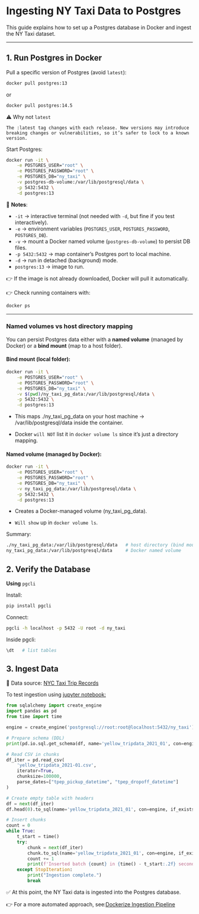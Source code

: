 # Ingesting NY Taxi Data to Postgres

This guide explains how to set up a Postgres database in Docker and ingest the NY Taxi dataset.

---

## 1. Run Postgres in Docker

Pull a specific version of Postgres (avoid `latest`):

```bash
docker pull postgres:13
```
or 

```bash
docker pull postgres:14.5
```

⚠️ Why not `latest`

    The :latest tag changes with each release. New versions may introduce breaking changes or vulnerabilities, so it’s safer to lock to a known version.


Start Postgres:

```bash
docker run -it \
    -e POSTGRES_USER="root" \
    -e POSTGRES_PASSWORD="root" \
    -e POSTGRES_DB="ny_taxi" \
    -v postgres-db-volume:/var/lib/postgresql/data \
    -p 5432:5432 \
    -d postgres:13
```


📝 **Notes**:

* `-it` → interactive terminal (not needed with `-d`, but fine if you test interactively).
* `-e` → environment variables (`POSTGRES_USER`, `POSTGRES_PASSWORD`, `POSTGRES_DB`).
* `-v` → mount a Docker named volume (`postgres-db-volume`) to persist DB files.
* `-p 5432:5432` → map container’s Postgres port to local machine.
* `-d` → run in detached (background) mode.
* `postgres:13` → image to run.

👉 If the image is not already downloaded, Docker will pull it automatically.

👉 Check running containers with:

```bash
docker ps
```
---
### Named volumes vs host directory mapping

You can persist Postgres data either with a **named volume** (managed by Docker) or a **bind mount** (map to a host folder).

#### Bind mount (local folder):

```bash
docker run -it \
    -e POSTGRES_USER="root" \
    -e POSTGRES_PASSWORD="root" \
    -e POSTGRES_DB="ny_taxi" \
    -v $(pwd)/ny_taxi_pg_data:/var/lib/postgresql/data \
    -p 5432:5432 \
    -d postgres:13
```

- This maps ./ny_taxi_pg_data on your host machine → /var/lib/postgresql/data inside the container.

- Docker `will NOT` list it in `docker volume ls` since it’s just a directory mapping.

#### Named volume (managed by Docker):

```bash
docker run -it \
    -e POSTGRES_USER="root" \
    -e POSTGRES_PASSWORD="root" \
    -e POSTGRES_DB="ny_taxi" \
    -v ny_taxi_pg_data:/var/lib/postgresql/data \
    -p 5432:5432 \
    -d postgres:13

```

- Creates a Docker-managed volume (ny_taxi_pg_data).

- `Will show` up in `docker volume ls`.

Summary:

```bash
./ny_taxi_pg_data:/var/lib/postgresql/data   # host directory (bind mount)
ny_taxi_pg_data:/var/lib/postgresql/data     # Docker named volume
```

## 2. Verify the Database
**Using** `pgcli`

Install:

```bash
pip install pgcli
```


Connect:

```bash
pgcli -h localhost -p 5432 -U root -d ny_taxi
```


Inside pgcli:

```bash
\dt   # list tables
```

## 3. Ingest Data

📂 Data source: [NYC Taxi Trip Records](https://www.nyc.gov/site/tlc/about/tlc-trip-record-data.page)

To test ingestion using [jupyter notebook:](test_connect_ingest.ipynb)
```python
from sqlalchemy import create_engine
import pandas as pd
from time import time

engine = create_engine('postgresql://root:root@localhost:5432/ny_taxi')

# Prepare schema (DDL)
print(pd.io.sql.get_schema(df, name='yellow_tripdata_2021_01', con=engine))

# Read CSV in chunks
df_iter = pd.read_csv(
    'yellow_tripdata_2021-01.csv',
    iterator=True,
    chunksize=100000,
    parse_dates=["tpep_pickup_datetime", "tpep_dropoff_datetime"]
)

# Create empty table with headers
df = next(df_iter)
df.head(0).to_sql(name='yellow_tripdata_2021_01', con=engine, if_exists='replace', index=False)

# Insert chunks
count = 0
while True:
    t_start = time()
    try:
        chunk = next(df_iter)
        chunk.to_sql(name='yellow_tripdata_2021_01', con=engine, if_exists='append', index=False)
        count += 1
        print(f'Inserted batch {count} in {time() - t_start:.2f} seconds')
    except StopIteration:
        print("Ingestion complete.")
        break

```
✅ At this point, the NY Taxi data is ingested into the Postgres database.

👉 For a more automated approach, see:[Dockerize Ingestion Pipeline](4-Dockerize-ingestion-pipeline.md)


